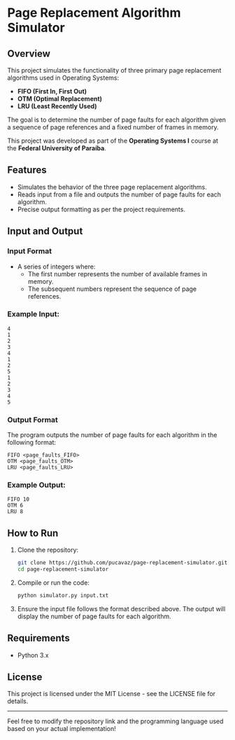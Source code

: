# Page Replacement Algorithm Simulator

## Overview

This project simulates the functionality of three primary page replacement algorithms used in Operating Systems:

- **FIFO (First In, First Out)**
- **OTM (Optimal Replacement)**
- **LRU (Least Recently Used)**

The goal is to determine the number of page faults for each algorithm given a sequence of page references and a fixed number of frames in memory.

This project was developed as part of the **Operating Systems I** course at the **Federal University of Paraíba**.

## Features

- Simulates the behavior of the three page replacement algorithms.
- Reads input from a file and outputs the number of page faults for each algorithm.
- Precise output formatting as per the project requirements.

## Input and Output

### Input Format
- A series of integers where:
  - The first number represents the number of available frames in memory.
  - The subsequent numbers represent the sequence of page references.
  
### Example Input:
```
4
1
2
3
4
1
2
5
1
2
3
4
5
```

### Output Format
The program outputs the number of page faults for each algorithm in the following format:

```
FIFO <page_faults_FIFO>
OTM <page_faults_OTM>
LRU <page_faults_LRU>
```

### Example Output:
```
FIFO 10
OTM 6
LRU 8
```

## How to Run

1. Clone the repository:
   ```bash
   git clone https://github.com/pucavaz/page-replacement-simulator.git
   cd page-replacement-simulator
   ```

2. Compile or run the code:
   ```bash
   python simulator.py input.txt
   ```

3. Ensure the input file follows the format described above. The output will display the number of page faults for each algorithm.

## Requirements

- Python 3.x 

## License

This project is licensed under the MIT License - see the LICENSE file for details.

---

Feel free to modify the repository link and the programming language used based on your actual implementation!